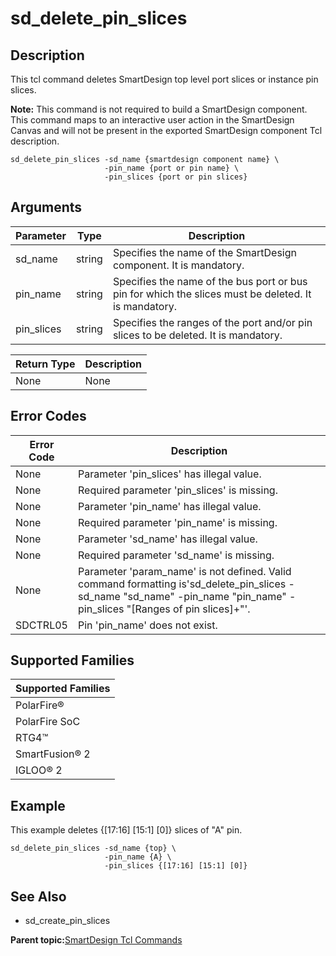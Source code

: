 # sd\_delete\_pin\_slices

## Description

This tcl command deletes SmartDesign top level port slices or instance pin slices.

**Note:** This command is not required to build a SmartDesign component. This command maps to an interactive user action in the SmartDesign Canvas and will not be present in the exported SmartDesign component Tcl description.

```
sd_delete_pin_slices -sd_name {smartdesign component name} \
                     -pin_name {port or pin name} \
                     -pin_slices {port or pin slices}
```

## Arguments

|Parameter|Type|Description|
|---------|----|-----------|
|sd\_name|string|Specifies the name of the SmartDesign component. It is mandatory.|
|pin\_name|string|Specifies the name of the bus port or bus pin for which the slices must be deleted. It is mandatory.|
|pin\_slices|string|Specifies the ranges of the port and/or pin slices to be deleted. It is mandatory.|

|Return Type|Description|
|-----------|-----------|
|None|None|

## Error Codes

|Error Code|Description|
|----------|-----------|
|None|Parameter 'pin\_slices' has illegal value.|
|None|Required parameter 'pin\_slices' is missing.|
|None|Parameter 'pin\_name' has illegal value.|
|None|Required parameter 'pin\_name' is missing.|
|None|Parameter 'sd\_name' has illegal value.|
|None|Required parameter 'sd\_name' is missing.|
|None|Parameter 'param\_name' is not defined. Valid command formatting is'sd\_delete\_pin\_slices -sd\_name "sd\_name" -pin\_name "pin\_name" -pin\_slices "\[Ranges of pin slices\]+"'.|
|SDCTRL05|Pin 'pin\_name' does not exist.|

## Supported Families

|Supported Families|
|------------------|
|PolarFire®|
|PolarFire SoC|
|RTG4™|
|SmartFusion® 2|
|IGLOO® 2|

## Example

This example deletes \{\[17:16\] \[15:1\] \[0\]\} slices of "A" pin.

```
sd_delete_pin_slices -sd_name {top} \
                     -pin_name {A} \
                     -pin_slices {[17:16] [15:1] [0]}
```

## See Also

-   sd\_create\_pin\_slices


**Parent topic:**[SmartDesign Tcl Commands](GUID-92BDB298-D736-4F37-87A0-3E5E1200BEE6.md)

